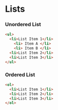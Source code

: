 # Lists
### Unordered List
```html
<ul>
  <li>List Item 1</li>
    <li> Item A </li>
    <li> Item B </li>
  <li>List Item 2</li>
  <li>List Item 3</li>
</ul>
```

### Ordered List
```html
<ol>
  <li>List Item 1</li>
  <li>List Item 2</li>
  <li>List Item 3</li>
</ol>
```
